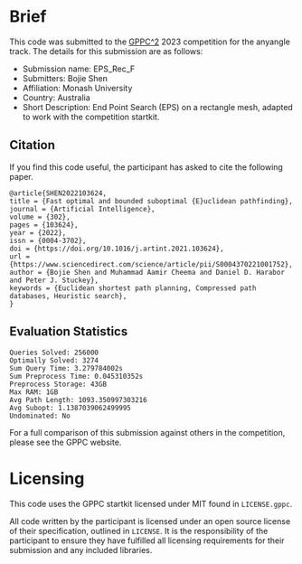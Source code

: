 # Brief

This code was submitted to the [GPPC^2](https://gppc.search-conference.org/) 2023 competition for the anyangle track.
The details for this submission are as follows:
- Submission name: EPS_Rec_F
- Submitters: Bojie Shen
- Affiliation: Monash University
- Country: Australia
- Short Description: End Point Search (EPS) on a rectangle mesh, adapted to work with the competition startkit.

## Citation

If you find this code useful, the participant has asked to cite the following paper.

	@article{SHEN2022103624,
	title = {Fast optimal and bounded suboptimal {E}uclidean pathfinding},
	journal = {Artificial Intelligence},
	volume = {302},
	pages = {103624},
	year = {2022},
	issn = {0004-3702},
	doi = {https://doi.org/10.1016/j.artint.2021.103624},
	url = {https://www.sciencedirect.com/science/article/pii/S0004370221001752},
	author = {Bojie Shen and Muhammad Aamir Cheema and Daniel D. Harabor and Peter J. Stuckey},
	keywords = {Euclidean shortest path planning, Compressed path databases, Heuristic search},
	}

## Evaluation Statistics

	Queries Solved: 256000
	Optimally Solved: 3274
	Sum Query Time: 3.279784002s
	Sum Preprocess Time: 0.045310352s
	Preprocess Storage: 43GB
	Max RAM: 1GB
	Avg Path Length: 1093.350997303216
	Avg Subopt: 1.1387039062499995
	Undominated: No

For a full comparison of this submission against others in the competition, please see the GPPC website.

# Licensing

This code uses the GPPC startkit licensed under MIT found in `LICENSE.gppc`.

All code written by the participant is licensed under an open source license of their specification, outlined in `LICENSE`.
It is the responsibility of the participant to ensure they have fulfilled all licensing requirements for their submission and any included libraries.
